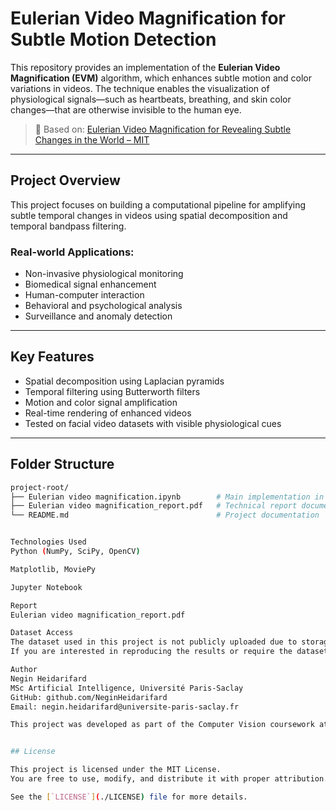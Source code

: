 # Eulerian Video Magnification for Subtle Motion Detection

This repository provides an implementation of the **Eulerian Video Magnification (EVM)** algorithm, which enhances subtle motion and color variations in videos. The technique enables the visualization of physiological signals—such as heartbeats, breathing, and skin color changes—that are otherwise invisible to the human eye.

> 📄 Based on: [Eulerian Video Magnification for Revealing Subtle Changes in the World – MIT](https://people.csail.mit.edu/mrub/evm/)

---

##  Project Overview

This project focuses on building a computational pipeline for amplifying subtle temporal changes in videos using spatial decomposition and temporal bandpass filtering.

### Real-world Applications:
- Non-invasive physiological monitoring  
- Biomedical signal enhancement  
- Human-computer interaction  
- Behavioral and psychological analysis  
- Surveillance and anomaly detection  

---

##  Key Features

- Spatial decomposition using Laplacian pyramids  
- Temporal filtering using Butterworth filters  
- Motion and color signal amplification  
- Real-time rendering of enhanced videos  
- Tested on facial video datasets with visible physiological cues  

---

##  Folder Structure

```bash
project-root/
├── Eulerian video magnification.ipynb        # Main implementation in Jupyter Notebook
├── Eulerian video magnification_report.pdf   # Technical report documenting the methodology and results
└── README.md                                 # Project documentation


Technologies Used
Python (NumPy, SciPy, OpenCV)

Matplotlib, MoviePy

Jupyter Notebook

Report
Eulerian video magnification_report.pdf

Dataset Access
The dataset used in this project is not publicly uploaded due to storage limitations and privacy considerations.
If you are interested in reproducing the results or require the dataset for academic purposes, please contact the author.

Author
Negin Heidarifard
MSc Artificial Intelligence, Université Paris-Saclay
GitHub: github.com/NeginHeidarifard
Email: negin.heidarifard@universite-paris-saclay.fr

This project was developed as part of the Computer Vision coursework at Université Paris-Saclay, demonstrating practical application of motion amplification techniques in real-world video data.


## License

This project is licensed under the MIT License.  
You are free to use, modify, and distribute it with proper attribution.

See the [`LICENSE`](./LICENSE) file for more details.

